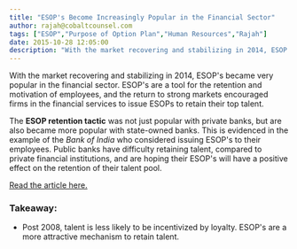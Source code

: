 ```yaml
---
title: "ESOP's Become Increasingly Popular in the Financial Sector"
author: rajah@cobaltcounsel.com
tags: ["ESOP","Purpose of Option Plan","Human Resources","Rajah"]
date: 2015-10-28 12:05:00
description: "With the market recovering and stabilizing in 2014, ESOP's became a tool for the retention and motivation of employees especially in the financial sector."
---
```




With the market recovering and stabilizing in 2014, ESOP's became very popular in the financial sector. ESOP's are a tool for the retention and motivation of employees, and the return to strong markets encouraged firms in the financial services to issue ESOPs to retain their top talent. 

The **ESOP retention tactic** was not just popular with private banks, but are also became more popular with state-owned banks. This is evidenced in the example of the *Bank of India* who considered issuing ESOP's to their employees. Public banks have difficulty retaining talent, compared to private financial institutions, and are hoping their ESOP's will have a positive effect on the retention of their talent pool.

[Read the article here.](http://www.business-standard.com/article/markets/private-lenders-use-stock-option-bait-to-retain-talent-114091101043_1.html?)

### Takeaway:
- Post 2008, talent is less likely to be incentivized by loyalty. ESOP's are a more attractive mechanism to retain talent.

 
